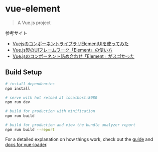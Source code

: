 # vue-element

> A Vue.js project

参考サイト
* [VuejsのコンポーネントライブラリElementUIを使ってみた](https://qiita.com/naoki0531/items/0fe96c21cdb62751d6c6)
* [Vue.js製のUIフレームワーク「Element」の使い方](https://techblog.scouter.co.jp/entry/2017/11/14/120000)
* [Vue.jsのコンポーネント詰め合わせ「Element」がスゴかった](https://s8a.jp/vue-js-library-element)

## Build Setup

``` bash
# install dependencies
npm install

# serve with hot reload at localhost:8080
npm run dev

# build for production with minification
npm run build

# build for production and view the bundle analyzer report
npm run build --report
```

For a detailed explanation on how things work, check out the [guide](http://vuejs-templates.github.io/webpack/) and [docs for vue-loader](http://vuejs.github.io/vue-loader).
